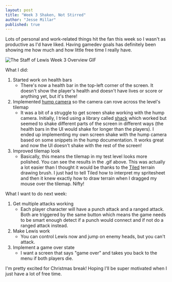 ```yaml
---
layout: post
title: "Week 3 Shaken, Not Stirred"
author: "Jesse Millar"
published: true
---
```


Lots of personal and work-related things hit the fan this week so I wasn't as productive as I'd have liked. Having gamedev goals has definitely been showing me how much and how little free time I really have.

![*The Staff of Lewis* Week 3 Overview GIF]({{site.baseurl}}/images/staff-of-lewis-week-3-overview.gif)

What I did:
1. Started work on health bars
    - There's now a health bar in the top-left corner of the screen. It doesn't show the player's health and doesn't have lives or score or anything yet, but it's there!
1. Implemented [hump camera](https://hump.readthedocs.io/en/latest/camera.html) so the camera can rove across the level's tilemap
    - It was a bit of a struggle to get screen shake working with the hump camera. Initially, I tried using a library called [shack](https://github.com/Ulydev/shack) which worked but seemed to shake different parts of the screen in different ways (the health bars in the UI would shake for longer than the players). I ended up implementing my own screen shake with the hump camera based on some snippets in the hump documentation. It works great and now the UI doesn't shake with the rest of the screen!
1. Improved tilemap look
    - Basically, this means the tilemap in my test level looks more polished. You can see the results in the .gif above. This was actually a lot easier than I thought it would be thanks to the [Tiled](https://www.mapeditor.org/) terrain drawing brush. I just had to tell Tiled how to interpret my spritesheet and then it knew exactly how to draw terrain when I dragged my mouse over the tilemap. Nifty!

What I want to do next week:
1. Get multiple attacks working
    - Each player character will have a punch attack and a ranged attack. Both are triggered by the same button which means the game needs to be smart enough detect if a punch would connect and if not do a ranged attack instead.
1. Make Lewis work
    - You can control Lewis now and jump on enemy heads, but you can't attack.
1. Implement a game over state
    - I want a screen that says "game over" and takes you back to the menu if both players die.

I'm pretty excited for Christmas break! Hoping I'll be super motivated when I just have a lot of free time.